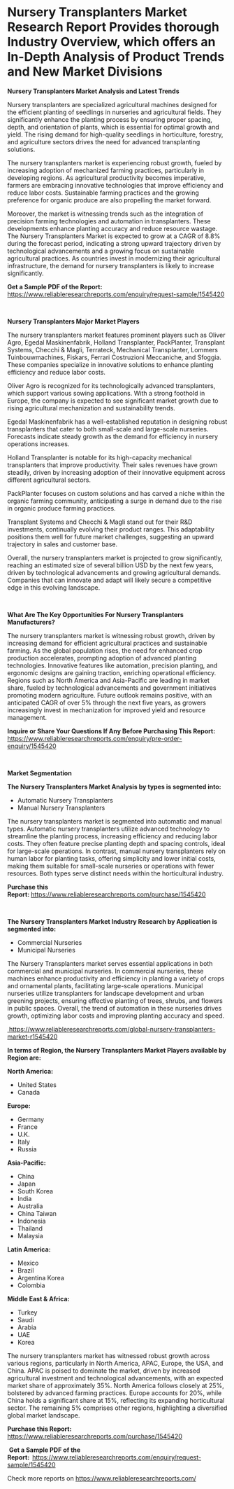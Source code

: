 <p><h1>Nursery Transplanters Market Research Report Provides thorough Industry Overview, which offers an In-Depth Analysis of Product Trends and New Market Divisions</h1></p><p><strong>Nursery Transplanters Market Analysis and Latest Trends</strong></p>
<p><p>Nursery transplanters are specialized agricultural machines designed for the efficient planting of seedlings in nurseries and agricultural fields. They significantly enhance the planting process by ensuring proper spacing, depth, and orientation of plants, which is essential for optimal growth and yield. The rising demand for high-quality seedlings in horticulture, forestry, and agriculture sectors drives the need for advanced transplanting solutions.</p><p>The nursery transplanters market is experiencing robust growth, fueled by increasing adoption of mechanized farming practices, particularly in developing regions. As agricultural productivity becomes imperative, farmers are embracing innovative technologies that improve efficiency and reduce labor costs. Sustainable farming practices and the growing preference for organic produce are also propelling the market forward.</p><p>Moreover, the market is witnessing trends such as the integration of precision farming technologies and automation in transplanters. These developments enhance planting accuracy and reduce resource wastage. The Nursery Transplanters Market is expected to grow at a CAGR of 8.8% during the forecast period, indicating a strong upward trajectory driven by technological advancements and a growing focus on sustainable agricultural practices. As countries invest in modernizing their agricultural infrastructure, the demand for nursery transplanters is likely to increase significantly.</p></p>
<p><strong>Get a Sample PDF of the Report:&nbsp;</strong> <a href="https://www.reliableresearchreports.com/enquiry/request-sample/1545420?utm_campaign=2222&utm_medium=2&utm_source=Github&utm_content=ia&utm_term=27022025&utm_id=nursery-transplanters">https://www.reliableresearchreports.com/enquiry/request-sample/1545420</a></p>
<p>&nbsp;</p>
<p><strong>Nursery Transplanters Major Market Players</strong></p>
<p><p>The nursery transplanters market features prominent players such as Oliver Agro, Egedal Maskinenfabrik, Holland Transplanter, PackPlanter, Transplant Systems, Checchi & Magli, Terrateck, Mechanical Transplanter, Lommers Tuinbouwmachines, Fiskars, Ferrari Costruzioni Meccaniche, and Sfoggia. These companies specialize in innovative solutions to enhance planting efficiency and reduce labor costs.</p><p>Oliver Agro is recognized for its technologically advanced transplanters, which support various sowing applications. With a strong foothold in Europe, the company is expected to see significant market growth due to rising agricultural mechanization and sustainability trends.</p><p>Egedal Maskinenfabrik has a well-established reputation in designing robust transplanters that cater to both small-scale and large-scale nurseries. Forecasts indicate steady growth as the demand for efficiency in nursery operations increases.</p><p>Holland Transplanter is notable for its high-capacity mechanical transplanters that improve productivity. Their sales revenues have grown steadily, driven by increasing adoption of their innovative equipment across different agricultural sectors.</p><p>PackPlanter focuses on custom solutions and has carved a niche within the organic farming community, anticipating a surge in demand due to the rise in organic produce farming practices.</p><p>Transplant Systems and Checchi & Magli stand out for their R&D investments, continually evolving their product ranges. This adaptability positions them well for future market challenges, suggesting an upward trajectory in sales and customer base.</p><p>Overall, the nursery transplanters market is projected to grow significantly, reaching an estimated size of several billion USD by the next few years, driven by technological advancements and growing agricultural demands. Companies that can innovate and adapt will likely secure a competitive edge in this evolving landscape.</p></p>
<p>&nbsp;</p>
<p><strong>What Are The Key Opportunities For Nursery Transplanters Manufacturers?</strong></p>
<p><p>The nursery transplanters market is witnessing robust growth, driven by increasing demand for efficient agricultural practices and sustainable farming. As the global population rises, the need for enhanced crop production accelerates, prompting adoption of advanced planting technologies. Innovative features like automation, precision planting, and ergonomic designs are gaining traction, enriching operational efficiency. Regions such as North America and Asia-Pacific are leading in market share, fueled by technological advancements and government initiatives promoting modern agriculture. Future outlook remains positive, with an anticipated CAGR of over 5% through the next five years, as growers increasingly invest in mechanization for improved yield and resource management.</p></p>
<p><strong>Inquire or Share Your Questions If Any Before Purchasing This Report:</strong> <a href="https://www.reliableresearchreports.com/enquiry/pre-order-enquiry/1545420?utm_campaign=2222&utm_medium=2&utm_source=Github&utm_content=ia&utm_term=27022025&utm_id=nursery-transplanters">https://www.reliableresearchreports.com/enquiry/pre-order-enquiry/1545420</a></p>
<p>&nbsp;</p>
<p><strong>Market Segmentation</strong></p>
<p><strong>The Nursery Transplanters Market Analysis by types is segmented into:</strong></p>
<p><ul><li>Automatic Nursery Transplanters</li><li>Manual Nursery Transplanters</li></ul></p>
<p><p>The nursery transplanters market is segmented into automatic and manual types. Automatic nursery transplanters utilize advanced technology to streamline the planting process, increasing efficiency and reducing labor costs. They often feature precise planting depth and spacing controls, ideal for large-scale operations. In contrast, manual nursery transplanters rely on human labor for planting tasks, offering simplicity and lower initial costs, making them suitable for small-scale nurseries or operations with fewer resources. Both types serve distinct needs within the horticultural industry.</p></p>
<p><strong>Purchase this Report:&nbsp;</strong><a href="https://www.reliableresearchreports.com/purchase/1545420?utm_campaign=2222&utm_medium=2&utm_source=Github&utm_content=ia&utm_term=27022025&utm_id=nursery-transplanters">https://www.reliableresearchreports.com/purchase/1545420</a></p>
<p>&nbsp;</p>
<p><strong>The Nursery Transplanters Market Industry Research by Application is segmented into:</strong></p>
<p><ul><li>Commercial Nurseries</li><li>Municipal Nurseries</li></ul></p>
<p><p>The Nursery Transplanters market serves essential applications in both commercial and municipal nurseries. In commercial nurseries, these machines enhance productivity and efficiency in planting a variety of crops and ornamental plants, facilitating large-scale operations. Municipal nurseries utilize transplanters for landscape development and urban greening projects, ensuring effective planting of trees, shrubs, and flowers in public spaces. Overall, the trend of automation in these nurseries drives growth, optimizing labor costs and improving planting accuracy and speed.</p></p>
<p><a href="https://www.reliableresearchreports.com/global-nursery-transplanters-market-r1545420?utm_campaign=2222&utm_medium=2&utm_source=Github&utm_content=ia&utm_term=27022025&utm_id=nursery-transplanters">&nbsp;https://www.reliableresearchreports.com/global-nursery-transplanters-market-r1545420</a></p>
<p><strong>In terms of Region, the Nursery Transplanters Market Players available by Region are:</strong></p>
<p>
    <p> <strong> North America: </strong>
        <ul>
            <li>United States</li>
            <li>Canada</li>
        </ul>
        </p> 
    <p> <strong> Europe: </strong>
        <ul>
            <li>Germany</li>
            <li>France</li>
            <li>U.K.</li>
            <li>Italy</li>
            <li>Russia</li>
        </ul>
        </p> 
    <p> <strong> Asia-Pacific: </strong>
        <ul>
            <li>China</li>
            <li>Japan</li>
            <li>South Korea</li>
            <li>India</li>
            <li>Australia</li>
            <li>China Taiwan</li>
            <li>Indonesia</li>
            <li>Thailand</li>
            <li>Malaysia</li>
        </ul>
        </p> 
    <p> <strong> Latin America: </strong>
        <ul>
            <li>Mexico</li>
            <li>Brazil</li>
            <li>Argentina Korea</li>
            <li>Colombia</li>
        </ul>
        </p> 
    <p> <strong> Middle East & Africa: </strong>
        <ul>
            <li>Turkey</li>
            <li>Saudi</li>
            <li>Arabia</li>
            <li>UAE</li>
            <li>Korea</li>
        </ul>
    </p>
    </p>
<p><p>The nursery transplanters market has witnessed robust growth across various regions, particularly in North America, APAC, Europe, the USA, and China. APAC is poised to dominate the market, driven by increased agricultural investment and technological advancements, with an expected market share of approximately 35%. North America follows closely at 25%, bolstered by advanced farming practices. Europe accounts for 20%, while China holds a significant share at 15%, reflecting its expanding horticultural sector. The remaining 5% comprises other regions, highlighting a diversified global market landscape.</p></p>
<p><strong>Purchase this Report: </strong><a href="https://www.reliableresearchreports.com/purchase/1545420?utm_campaign=2222&utm_medium=2&utm_source=Github&utm_content=ia&utm_term=27022025&utm_id=nursery-transplanters">https://www.reliableresearchreports.com/purchase/1545420</a></p>
<p>&nbsp;<strong>Get a Sample PDF of the Report:&nbsp;&nbsp;</strong><a href="https://www.reliableresearchreports.com/enquiry/request-sample/1545420?utm_campaign=2222&utm_medium=2&utm_source=Github&utm_content=ia&utm_term=27022025&utm_id=nursery-transplanters">https://www.reliableresearchreports.com/enquiry/request-sample/1545420</a></p>
<p><strong></strong></p>
<p>Check more reports on <a href="https://www.reliableresearchreports.com/?utm_campaign=2222&utm_medium=2&utm_source=Github&utm_content=ia&utm_term=27022025&utm_id=nursery-transplanters">https://www.reliableresearchreports.com/</a></p>